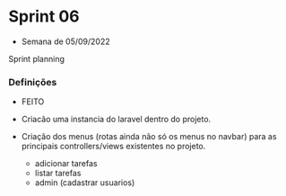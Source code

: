 # Sprint 06
 - Semana de 05/09/2022

Sprint planning

 ### Definições


* FEITO

- Criacão uma instancia do laravel dentro do projeto.

- Criação dos menus (rotas ainda não só os menus no navbar) para as principais controllers/views existentes no projeto. 
  - adicionar tarefas
  - listar tarefas 
  - admin (cadastrar usuarios)

